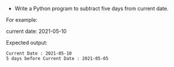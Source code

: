 * Write a Python program to subtract five days from current date.

For example:

current date: 2021-05-10

Expected output:
```
Current Date : 2021-05-10
5 days before Current Date : 2021-05-05
```